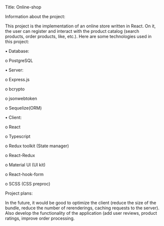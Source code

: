 Title: Online-shop

Information about the project:

This project is the implementation of an online store written in React. 
On it, the user can register and interact with the product catalog (search products, order products, like, etc.). 
Here are some technologies used in this project:

•	Database:

o	PostgreSQL

•	Server:

o	Express.js

o	bcrypto

o	jsonwebtoken

o	Sequelize(ORM)

•	Client:

o	React

o	Typescript

o	Redux toolkit (State manager)

o	React-Redux

o	Material UI (UI kit)

o	React-hook-form 

o	SCSS (CSS preproc)

Project plans:

In the future, it would be good to optimize the client (reduce the size of the bundle, reduce the number of rerenderings, caching requests to the server). 
Also develop the functionality of the application (add user reviews, product ratings, improve order processing.
